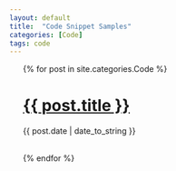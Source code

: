 ```yaml
---
layout: default
title:  "Code Snippet Samples"
categories: [Code]
tags: code
---
```


<ul>
  {% for post in site.categories.Code %}
    <h1><a href="{{ post.url }}">{{ post.title }}</a></h1>
    <span>{{ post.date | date_to_string }}</span>
          <!-- <span> {{ post.excerpt }}</span>-->
    <br><br>
    
  {% endfor %}
</ul>

